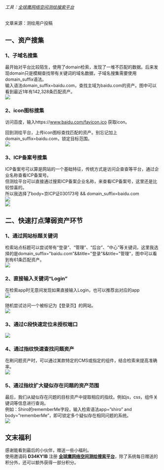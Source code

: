 ###### 工具：[全球鹰网络空间测绘搜索平台](http://hunter.qianxin.com?from=gfsq "全球鹰网络空间测绘搜索平台")

文章来源：测绘用户投稿

一、资产搜集
------

### 1、子域名搜集

最开始对平台比较陌生，使用了domain检索，发现了一堆不匹配的数据。后来发现domain只是模糊查找带有关键词的域名数据，子域名搜集需要使用domain\_suffix语法。  
输入语法domain\_suffix=baidu.com，查找主域为baidu.com的资产。图中可以看到最近1年有142,328条匹配资产。  
[![](https://shs3.b.qianxin.com/attack_forum/2021/11/attach-e537ccda13c358f195c7ccaf1ad918510896259f.png)](https://shs3.b.qianxin.com/attack_forum/2021/11/attach-e537ccda13c358f195c7ccaf1ad918510896259f.png)

### 2、icon图标搜集

访问百度，输入https://www.baidu.com/favicon.ico 获取icon。

回到测绘平台，上传icon图标查找匹配的资产。别忘记加上domain\_suffix=baidu.com，锁定目标范围。  
[![](https://shs3.b.qianxin.com/attack_forum/2021/11/attach-29e25a2dfdc2908ed252fa28ebbb4fcc7c2301ac.png)](https://shs3.b.qianxin.com/attack_forum/2021/11/attach-29e25a2dfdc2908ed252fa28ebbb4fcc7c2301ac.png)

### 3、ICP备案号搜集

ICP备案号可以算是网站的一个基础特征，传统方式是访问企查查等平台，通过企业名称查看ICP备案号。  
但测绘平台可以直接通过搜索ICP备案企业名称，来查看ICP备案号，这里还是比较惊喜的。  
所以我选择了body=京ICP证030173号 &amp;&amp; domain\_suffix=baidu.com  
[![](https://shs3.b.qianxin.com/attack_forum/2021/11/attach-6481d91527d709a5ddcae61927af9762257ee3fa.png)](https://shs3.b.qianxin.com/attack_forum/2021/11/attach-6481d91527d709a5ddcae61927af9762257ee3fa.png)  
[![](https://shs3.b.qianxin.com/attack_forum/2021/11/attach-d9e2751c6bda7b4d2f47457b09d1603afedae72c.png)](https://shs3.b.qianxin.com/attack_forum/2021/11/attach-d9e2751c6bda7b4d2f47457b09d1603afedae72c.png)

二、快速打点薄弱资产环节
------------

### 1、通过网站标题关键词

检索站点标题可以尝试带有“登录”、“管理”、“后台”、“中心”等关键词，这里我选择的是domain\_suffix="baidu.com"&amp;&amp;title="登录"&amp;&amp;title="管理"，图中可以看到有61条匹配资产。  
[![](https://shs3.b.qianxin.com/attack_forum/2021/11/attach-18c2c40b75a06f4e09253ad8aa369b1da65cd044.png)](https://shs3.b.qianxin.com/attack_forum/2021/11/attach-18c2c40b75a06f4e09253ad8aa369b1da65cd044.png)

### 2、直接输入关键词“Login”

在检索app时无意间发现如果直接输入Login，也可以推荐出对应的app  
[![](https://shs3.b.qianxin.com/attack_forum/2021/11/attach-e69fca67a3cd958f8a02bf426de8234813016e84.png)](https://shs3.b.qianxin.com/attack_forum/2021/11/attach-e69fca67a3cd958f8a02bf426de8234813016e84.png)

随机尝试访问一个被标记为【登录页】的网站。  
[![](https://shs3.b.qianxin.com/attack_forum/2021/11/attach-b44d845a53ffcbbafc23972259c149fa8a55ffd4.png)](https://shs3.b.qianxin.com/attack_forum/2021/11/attach-b44d845a53ffcbbafc23972259c149fa8a55ffd4.png)

### 3、通过C段快速定位未授权端口

[![](https://shs3.b.qianxin.com/attack_forum/2021/11/attach-6b209b1512e163bb52a228a8800eb9c399c0561a.png)](https://shs3.b.qianxin.com/attack_forum/2021/11/attach-6b209b1512e163bb52a228a8800eb9c399c0561a.png)

### 4、通过指纹快速查找问题资产

在刷问题资产时，可以通过某款特定的CMS或指定的组件，结合检索来提高准确率。  
[![](https://shs3.b.qianxin.com/attack_forum/2021/11/attach-eacdf212565bcd9d67a1cba7eb2d0980e675cf74.png)](https://shs3.b.qianxin.com/attack_forum/2021/11/attach-eacdf212565bcd9d67a1cba7eb2d0980e675cf74.png)

### 5、通过指纹扩大疑似存在问题的资产范围

最后，我们从疑似存在问题的目标资产中提取相应的指纹。例如js，css，组件关键词等信息进行查询。  
例如：Shiro的rememberMe字段，输入检索语法app=”shiro” and body=”rememberMe”，即可锁定多个疑似存在相同问题的系统。  
[![](https://shs3.b.qianxin.com/attack_forum/2021/11/attach-671f4dfbc3d869a213de649d6464c95781786473.png)](https://shs3.b.qianxin.com/attack_forum/2021/11/attach-671f4dfbc3d869a213de649d6464c95781786473.png)

文末福利
----

感谢能看到最后的小伙伴，赠送一些小福利。  
使用邀请码 **D34KY1B** 注册 [**全球鹰网络空间测绘搜索平台**](https://hunter.qianxin.com/ "全球鹰网络空间测绘搜索平台")，除了系统每日赠送的积分外，还可以额外获得一部分积分。
